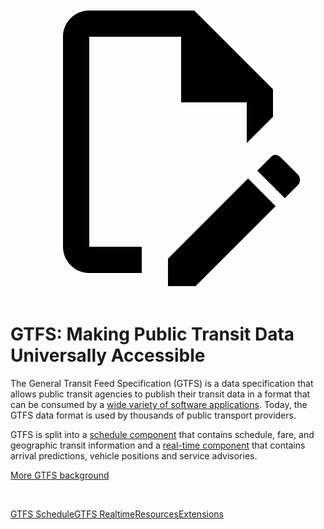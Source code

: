 <a class="pencil-link" href="https://github.com/MobilityData/gtfs.org/edit/main/docs/index.md" title="Edit this page" target="_blank">
    <svg class="pencil" xmlns="http://www.w3.org/2000/svg" viewBox="0 0 24 24"><path d="M10 20H6V4h7v5h5v3.1l2-2V8l-6-6H6c-1.1 0-2 .9-2 2v16c0 1.1.9 2 2 2h4v-2m10.2-7c.1 0 .3.1.4.2l1.3 1.3c.2.2.2.6 0 .8l-1 1-2.1-2.1 1-1c.1-.1.2-.2.4-.2m0 3.9L14.1 23H12v-2.1l6.1-6.1 2.1 2.1Z"></path></svg>
  </a>
  
# GTFS: Making Public Transit Data Universally Accessible 

The General Transit Feed Specification (GTFS) is a data specification that allows public transit agencies to publish their transit data in a format that can be consumed by a [wide variety of software applications](resources/apps). Today, the GTFS data format is used by thousands of public transport providers.

GTFS is split into a [schedule component](schedule) that contains schedule, fare, and geographic transit information and a [real-time component](realtime) that contains arrival predictions, vehicle positions and service advisories.

[More GTFS background](background.md)

<br><div class="landing-page">
    <a class="button" href="schedule">GTFS Schedule</a><a class="button" href="realtime">GTFS Realtime</a><a class="button" href="resources">Resources</a><a class="button" href="extensions">Extensions</a>
</div>
